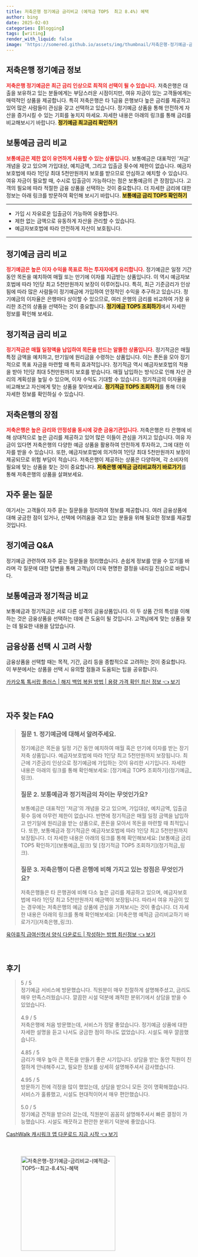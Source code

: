 ```yaml
---
title: 저축은행 정기예금 금리비교 (예적금 TOP5  최고 8.4%) 혜택
author: bing
date: 2025-02-03
categories: [Blogging]
tags: [writing]
render_with_liquid: false
image: 'https://somered.github.io/assets/img/thumbnail/저축은행-정기예금-금리비교-(예적금-TOP5--최고-8.4%)-혜택.webp'
---
```



<h2 id='저축은행정기예금정보'>저축은행 정기예금 정보</h2>

<p><b><span style="color: #ee2323;">저축은행 정기예금은 최근 금리 인상으로 최적의 선택이 될 수 있습니다.</span></b> 저축은행은 대출을 보유하고 있는 분들에게는 부담스러운 시점이지만, 여유 자금이 있는 고객들에게는 매력적인 상품을 제공합니다. 특히 저축은행은 타 1금융 은행보다 높은 금리를 제공하고 있어 많은 사람들이 관심을 갖고 선택하고 있습니다. 정기예금 상품을 통해 안전하게 자산을 증가시킬 수 있는 기회를 놓치지 마세요. 자세한 내용은 아래의 링크를 통해 금리를 비교해보시기 바랍니다. <b><span style="background-color: #ffe066;">정기예금 최고금리 확인하기</span></b></p>

<h2 id='보통예금금리비교'>보통예금 금리 비교</h2>

<p><b><span style="color: #ee2323;">보통예금은 제한 없이 유연하게 사용할 수 있는 상품입니다.</span></b> 보통예금은 대표적인 '저금' 개념을 갖고 있으며 가입대상, 예치금액, 그리고 입출금 횟수에 제한이 없습니다. 예금자보호법에 따라 1인당 최대 5천만원까지 보호를 받으므로 안심하고 예치할 수 있습니다. 여유 자금이 필요할 때, 수시로 입출금이 가능하다는 점은 보통예금의 큰 장점입니다. 고객의 필요에 따라 적절한 금융 상품을 선택하는 것이 중요합니다. 더 자세한 금리에 대한 정보는 아래 링크를 방문하여 확인해 보시기 바랍니다. <b><span style="background-color: #ffe066;">보통예금 금리 TOP5 확인하기</span></b></p>

<hr />

<ul>
    <li>가입 시 자유로운 입출금이 가능하여 유용합니다.</li>
    <li>제한 없는 금액으로 유동하게 자산을 관리할 수 있습니다.</li>
    <li>예금자보호법에 따라 안전하게 자산이 보호됩니다.</li>
</ul>

<hr />

<h2 id='정기예금금리비교'>정기예금 금리 비교</h2>

<p><b><span style="color: #ee2323;">정기예금은 높은 이자 수익을 목표로 하는 투자자에게 유리합니다.</span></b> 정기예금은 일정 기간 동안 목돈을 예치하여 매월 또는 만기에 이자를 지급받는 상품입니다. 이 역시 예금자보호법에 따라 1인당 최고 5천만원까지 보장이 이루어집니다. 특히, 최근 기준금리가 인상됨에 따라 많은 사람들이 정기예금에 가입하여 안정적인 수익을 추구하고 있습니다. 정기예금의 이자율은 은행마다 상이할 수 있으므로, 여러 은행의 금리를 비교하여 가장 유리한 조건의 상품을 선택하는 것이 중요합니다. <b><span style="background-color: #ffe066;">정기예금 TOP5 조회하기</span></b>에서 자세한 정보를 확인해 보세요.</p>

<h2 id='정기적금금리비교'>정기적금 금리 비교</h2>

<p><b><span style="color: #ee2323;">정기적금은 매월 일정액을 납입하여 목돈을 만드는 알뜰한 상품입니다.</span></b> 정기적금은 매월 특정 금액을 예치하고, 만기일에 원리금을 수령하는 상품입니다. 이는 푼돈을 모아 장기적으로 목표 자금을 마련할 때 특히 효과적입니다. 정기적금 역시 예금자보호법의 적용을 받아 1인당 최대 5천만원까지 보호를 받습니다. 매월 납입하는 방식으로 인해 자산 관리의 계획성을 높일 수 있으며, 이자 수익도 기대할 수 있습니다. 정기적금의 이자율을 비교해보고 자신에게 맞는 상품을 찾아보세요. <b><span style="background-color: #ffe066;">정기적금 TOP5 조회하기</span></b>를 통해 더욱 자세한 정보를 확인하실 수 있습니다.</p>

<h2 id='저축은행장점'>저축은행의 장점</h2>

<p><b><span style="color: #ee2323;">저축은행은 높은 금리와 안정성을 동시에 갖춘 금융기관입니다.</span></b> 저축은행은 타 은행에 비해 상대적으로 높은 금리를 제공하고 있어 많은 이들이 관심을 가지고 있습니다. 여유 자금이 있다면 저축은행의 다양한 예금 상품을 활용하여 안전하게 투자하고, 그에 대한 이자를 받을 수 있습니다. 또한, 예금자보호법에 의거하여 1인당 최대 5천만원까지 보장이 제공되므로 위험 부담이 적습니다. 저축은행이 제공하는 상품은 다양하며, 각 소비자의 필요에 맞는 상품을 찾는 것이 중요합니다. <b><span style="background-color: #ffe066;">저축은행 예적금 금리비교하기 바로가기</span></b>를 통해 저축은행의 상품을 살펴보세요.</p>

<h2 id='자주 묻는 질문'>자주 묻는 질문</h2>

<p>여기서는 고객들이 자주 묻는 질문들을 정리하여 정보를 제공합니다. 여러 금융상품에 대해 궁금한 점이 있거나, 선택에 어려움을 겪고 있는 분들을 위해 필요한 정보를 제공할 것입니다.</p>

<h2 id='정기예금QNA'>정기예금 Q&A</h2>

<p>정기예금 관련하여 자주 묻는 질문들을 정리했습니다. 손쉽게 정보를 얻을 수 있기를 바라며 각 질문에 대한 답변을 통해 고객님이 더욱 현명한 결정을 내리길 진심으로 바랍니다.</p>

<h2 id='보통예금정기적금비교'>보통예금과 정기적금 비교</h2>

<p>보통예금과 정기적금은 서로 다른 성격의 금융상품입니다. 이 두 상품 간의 특성을 이해하는 것은 금융상품을 선택하는 데에 큰 도움이 될 것입니다. 고객님에게 맞는 상품을 찾는 데 필요한 내용을 담았습니다.</p>

<h2 id='금융상품선택'>금융상품 선택 시 고려 사항</h2>

<p>금융상품을 선택할 때는 목적, 기간, 금리 등을 종합적으로 고려하는 것이 중요합니다. 이 부분에서는 상품을 선택 시 유의할 점들과 도움되는 팁을 공유합니다.</p>


<p><a class="click-button" title="카카오톡 톡서랍 플러스 | 해지 백업 복원 방법 | 용량 가격 확인 최신 정보" href="https://somered.github.io/posts/%EC%B9%B4%EC%B9%B4%EC%98%A4%ED%86%A1-%ED%86%A1%EC%84%9C%EB%9E%8D-%ED%94%8C%EB%9F%AC%EC%8A%A4-%ED%95%B4%EC%A7%80-%EB%B0%B1%EC%97%85-%EB%B3%B5%EC%9B%90-%EB%B0%A9%EB%B2%95-%EC%9A%A9%EB%9F%89-%EA%B0%80%EA%B2%A9-%ED%99%95%EC%9D%B8-%EC%B5%9C%EC%8B%A0-%EC%A0%95%EB%B3%B4/" rel="dofollow">카카오톡 톡서랍 플러스 | 해지 백업 복원 방법 | 용량 가격 확인 최신 정보 👈 보기</a></p><br>
<h2 id='자주_찾는_FAQ'>자주 찾는 FAQ</h2>
<div itemscope="" itemtype="https://schema.org/FAQPage"> 
<blockquote> 
<div itemscope="" itemprop="mainEntity" itemtype="https://schema.org/Question"> 
<h3 itemprop="name">질문 1. 정기예금에 대해서 알려주세요. </h3> 
<div itemscope="" itemprop="acceptedAnswer" itemtype="https://schema.org/Answer"> 
<span itemprop="text"> 
<p>정기예금은 목돈을 일정 기간 동안 예치하여 매월 혹은 만기에 이자를 받는 장기저축 상품입니다. 예금자보호법에 따라 1인당 최고 5천만원까지 보장됩니다. 최근에 기준금리 인상으로 정기예금에 가입하는 것이 유리한 시기입니다. 자세한 내용은 아래의 링크를 통해 확인해보세요: [정기예금 TOP5 조회하기](정기예금_링크).</p> 
</span> 
</div> 
</div> 

<div itemscope="" itemprop="mainEntity" itemtype="https://schema.org/Question"> 
<h3 itemprop="name">질문 2. 보통예금과 정기적금의 차이는 무엇인가요? </h3> 
<div itemscope="" itemprop="acceptedAnswer" itemtype="https://schema.org/Answer"> 
<span itemprop="text"> 
<p>보통예금은 대표적인 '저금'의 개념을 갖고 있으며, 가입대상, 예치금액, 입출금 횟수 등에 아무런 제한이 없습니다. 반면에 정기적금은 매월 일정 금액을 납입하고 만기일에 원리금을 받는 상품으로, 푼돈을 모아서 목돈을 마련할 때 최적입니다. 또한, 보통예금과 정기적금은 예금자보호법에 따라 1인당 최고 5천만원까지 보장됩니다. 더 자세한 내용은 아래의 링크를 통해 확인해보세요: [보통예금 금리 TOP5 확인하기](보통예금_링크) 및 [정기적금 TOP5 조회하기](정기적금_링크).</p> 
</span> 
</div> 
</div> 

<div itemscope="" itemprop="mainEntity" itemtype="https://schema.org/Question"> 
<h3 itemprop="name">질문 3. 저축은행이 다른 은행에 비해 가지고 있는 장점은 무엇인가요? </h3> 
<div itemscope="" itemprop="acceptedAnswer" itemtype="https://schema.org/Answer"> 
<span itemprop="text"> 
<p>저축은행들은 타 은행권에 비해 다소 높은 금리를 제공하고 있으며, 예금자보호법에 따라 1인당 최고 5천만원까지 예금액이 보장됩니다. 따라서 여유 자금이 있는 경우에는 저축은행의 예금 상품에 관심을 가져보시는 것이 좋습니다. 더 자세한 내용은 아래의 링크를 통해 확인해보세요: [저축은행 예적금 금리비교하기 바로가기](저축은행_링크).</p> 
</span> 
</div> 
</div> 

</blockquote> 
</div>
<p><a class="click-button" title="육아휴직 급여신청서 양식 다운로드 | 작성하는 방법 최신정보" href="https://somered.github.io/posts/%EC%9C%A1%EC%95%84%ED%9C%B4%EC%A7%81-%EA%B8%89%EC%97%AC%EC%8B%A0%EC%B2%AD%EC%84%9C-%EC%96%91%EC%8B%9D-%EB%8B%A4%EC%9A%B4%EB%A1%9C%EB%93%9C-%EC%9E%91%EC%84%B1%ED%95%98%EB%8A%94-%EB%B0%A9%EB%B2%95-%EC%B5%9C%EC%8B%A0%EC%A0%95%EB%B3%B4/" rel="dofollow">육아휴직 급여신청서 양식 다운로드 | 작성하는 방법 최신정보 👈 보기</a></p><br>
<h2 id='후기'>후기</h2>
<div itemscope itemtype="https://schema.org/Product">
  <blockquote>
  <div itemprop="review" itemscope itemtype="https://schema.org/Review">
      <div itemprop="reviewRating" itemscope itemtype="https://schema.org/Rating"> <span itemprop="ratingValue">5</span> / <span itemprop="bestRating">5</span> </div>
      <span itemprop="reviewBody">정기예금 서비스에 방문했습니다. 직원분이 매우 친절하게 설명해주셨고, 금리도 매우 만족스러웠습니다. 깔끔한 시설 덕분에 쾌적한 분위기에서 상담을 받을 수 있었습니다.</span>
  </div>
  <br>
  <div itemprop="review" itemscope itemtype="https://schema.org/Review">
      <div itemprop="reviewRating" itemscope itemtype="https://schema.org/Rating"> <span itemprop="ratingValue">4.9</span> / <span itemprop="bestRating">5</span> </div>
      <span itemprop="reviewBody">저축은행에 처음 방문했는데, 서비스가 정말 좋았습니다. 정기예금 상품에 대한 자세한 설명을 듣고 나서도 궁금한 점이 하나도 없었습니다. 시설도 매우 깔끔했습니다.</span>
  </div>
  <br>
  <div itemprop="review" itemscope itemtype="https://schema.org/Review">
      <div itemprop="reviewRating" itemscope itemtype="https://schema.org/Rating"> <span itemprop="ratingValue">4.85</span> / <span itemprop="bestRating">5</span> </div>
      <span itemprop="reviewBody">금리가 매우 높아 큰 목돈을 만들기 좋은 시기입니다. 상담을 받는 동안 직원이 친절하게 안내해주시고, 필요한 정보를 상세히 설명해주셔서 감사했습니다.</span>
  </div>
  <br>
  <div itemprop="review" itemscope itemtype="https://schema.org/Review">
      <div itemprop="reviewRating" itemscope itemtype="https://schema.org/Rating"> <span itemprop="ratingValue">4.95</span> / <span itemprop="bestRating">5</span> </div>
      <span itemprop="reviewBody">방문하기 전에 걱정을 많이 했었는데, 상담을 받으니 모든 것이 명확해졌습니다. 서비스가 훌륭했고, 시설도 현대적이어서 매우 편안했습니다.</span>
  </div>
  <br>
  <div itemprop="review" itemscope itemtype="https://schema.org/Review">
      <div itemprop="reviewRating" itemscope itemtype="https://schema.org/Rating"> <span itemprop="ratingValue">5.0</span> / <span itemprop="bestRating">5</span> </div>
      <span itemprop="reviewBody">정기예금 견적을 받으러 갔는데, 직원분이 꼼꼼히 설명해주셔서 빠른 결정이 가능했습니다. 시설도 깨끗하고 편안한 분위기 덕분에 좋았습니다.</span>
  </div>
  </blockquote>
</div>
<p><a class="click-button" title="CashWalk 캐시워크 앱 다운로드 지금 시작" href="https://somered.github.io/posts/CashWalk-%EC%BA%90%EC%8B%9C%EC%9B%8C%ED%81%AC-%EC%95%B1-%EB%8B%A4%EC%9A%B4%EB%A1%9C%EB%93%9C-%EC%A7%80%EA%B8%88-%EC%8B%9C%EC%9E%91/" rel="dofollow">CashWalk 캐시워크 앱 다운로드 지금 시작 👈 보기</a></p><br>
<figure class="image"><img src="https://somered.github.io/assets/img/thumbnail/저축은행-정기예금-금리비교-(예적금-TOP5--최고-8.4%)-혜택.webp" alt="저축은행-정기예금-금리비교-(예적금-TOP5--최고-8.4%)-혜택" width="256" height="256"></figure>